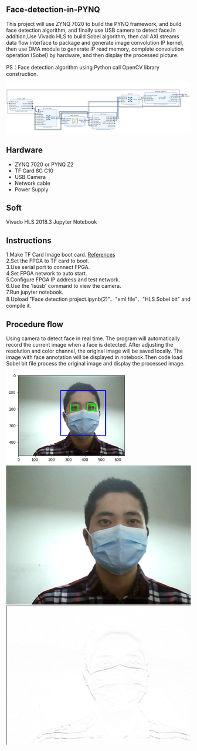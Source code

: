 ## Face-detection-in-PYNQ
This project will use ZYNQ 7020 to build the PYNQ framework, and build face detection algorithm, and finally use USB camera to detect face.In addition,Use Vivado HLS to build Sobel algorithm, then call AXI streams data flow interface to package and generate image convolution IP kernel, then use DMA module to generate IP read memory, complete convolution operation (Sobel) by hardware, and then display the processed picture.  

PS：Face detection algorithm using Python call OpenCV library construction.

![bd img](https://github.com/XS30/Face-detection-in-PYNQ/blob/main/image/bd.png?raw=true)

## Hardware
-	ZYNQ 7020 or PYNQ Z2 
-	TF Card 8G C10  
-	USB Camera  
-	Network cable  
-	Power Supply  

## Soft
Vivado HLS 2018.3
Jupyter Notebook

## Instructions
1.Make TF Card Image boot card. [References](https://blog.csdn.net/quhai1340/article/details/102799896)  
2.Set the FPGA to TF card to boot.  
3.Use serial port to connect FPGA.  
4.Set FPGA network to auto start.  
5.Configure FPGA IP address and test network.  
6.Use the 'lsusb' command to view the camera.  
7.Run jupyter notebook.    
8.Upload "Face detection project.ipynb(2)"、"xml file"、"HLS Sobel bit" and compile it.

## Procedure flow  
Using camera to detect face in real time. The program will automatically record the current image when a face is detected. After adjusting the resolution and color channel, the original image will be saved locally. The image with face annotation will be displayed in notebook.Then code load Sobel bit file process the original image and display the processed image.  

![Tag img](https://github.com/XS30/Face-detection-in-PYNQ/blob/main/image/Tag%20img.png?raw=true)
![Original img](https://github.com/XS30/Face-detection-in-PYNQ/blob/main/image/Original%20img.jpg?raw=true)
![Sobel img](https://github.com/XS30/Face-detection-in-PYNQ/blob/main/image/Sobel%20img.png?raw=true)
